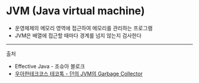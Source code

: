 # JVM (Java virtual machine)

- 운영체제의 메모리 영역에 접근하여 메모리를 관리하는 프로그램
- JVM은 배열에 접근할 때마다 경계를 넘지 않는지 검사한다

--- 
출처
- Effective Java - 조슈아 블로크
- [우아한테크코스 테코톡 - 던의 JVM의 Garbage Collector](https://www.youtube.com/watch?v=vZRmCbl871I&list=PLgXGHBqgT2TvpJ_p9L_yZKPifgdBOzdVH&index=64)